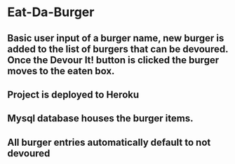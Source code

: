 # Eat-Da-Burger
## Basic user input of a burger name, new burger is added to the list of burgers that can be devoured. Once the Devour It! button is clicked the burger moves to the eaten box.
## Project is deployed to Heroku
## Mysql database  houses the burger items.
## All burger entries automatically default to not devoured